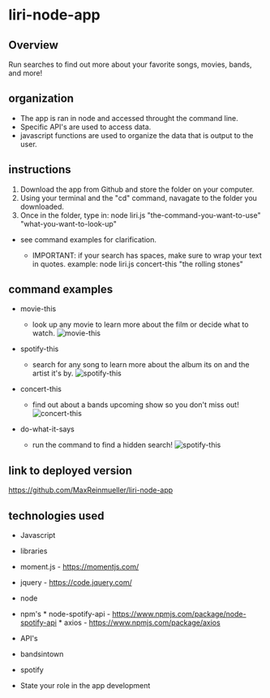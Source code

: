 # liri-node-app


## Overview
Run searches to find out more about your favorite songs, movies, bands, and more!      

## organization
  * The app is ran in node and accessed throught the command line. 
  * Specific API's are used to access data.
  * javascript functions are used to organize the data that is output to the user.

## instructions
  1. Download the app from Github and store the folder on your computer.
  1. Using your terminal and the "cd" command, navagate to the folder you downloaded.
  1. Once in the folder, type in: node liri.js "the-command-you-want-to-use" "what-you-want-to-look-up"
   * see command examples for clarification.
      
      * IMPORTANT: if your search has spaces, make sure to wrap your text in quotes. example: node liri.js concert-this "the rolling stones"
      
## command examples
  * movie-this
    * look up any movie to learn more about the film or decide what to watch.
  ![movie-this](https://github.com/MaxReinmueller/liri-node-app/blob/master/img/rocky.jpg)

  * spotify-this
    * search for any song to learn more about the album its on and the artist it's by.
  ![spotify-this](https://github.com/MaxReinmueller/liri-node-app/blob/master/img/eye_of_the_tiger.jpg)

  * concert-this
    * find out about a bands upcoming show so you don't miss out!
  ![concert-this](https://github.com/MaxReinmueller/liri-node-app/blob/master/img/rolling_stones.jpg)

  * do-what-it-says
    * run the command to find a hidden search!
  ![spotify-this](https://github.com/MaxReinmueller/liri-node-app/blob/master/img/do_what_it_says.jpg)
      

## link to deployed version
https://github.com/MaxReinmueller/liri-node-app

## technologies used
 * Javascript
  * libraries
   * moment.js - https://momentjs.com/
   * jquery - https://code.jquery.com/
  * node
   * npm's
    * node-spotify-api - https://www.npmjs.com/package/node-spotify-api
    * axios - https://www.npmjs.com/package/axios
   
  
 * API's
  * bandsintown
  * spotify

* State your role in the app development


